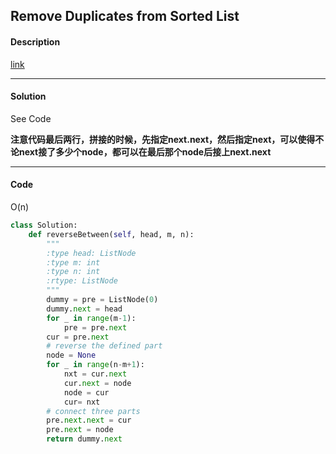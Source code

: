 ## Remove Duplicates from Sorted List

#### Description

[link](https://leetcode.com/problems/reverse-linked-list-ii/)

---

#### Solution

See Code

**注意代码最后两行，拼接的时候，先指定next.next，然后指定next，可以使得不论next接了多少个node，都可以在最后那个node后接上next.next**

---

#### Code

O(n)

```python
class Solution:
    def reverseBetween(self, head, m, n):
        """
        :type head: ListNode
        :type m: int
        :type n: int
        :rtype: ListNode
        """
        dummy = pre = ListNode(0)
        dummy.next = head
        for _ in range(m-1):
            pre = pre.next
        cur = pre.next
        # reverse the defined part
        node = None
        for _ in range(n-m+1):
            nxt = cur.next
            cur.next = node
            node = cur
            cur= nxt
        # connect three parts
        pre.next.next = cur
        pre.next = node
        return dummy.next
```
